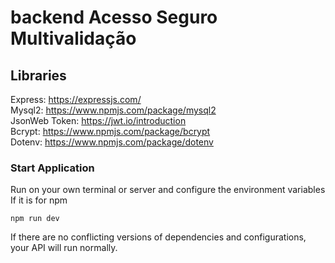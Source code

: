 # backend Acesso Seguro Multivalidação
## Libraries <br>
Express: https://expressjs.com/ <br>
Mysql2: https://www.npmjs.com/package/mysql2 <br>
JsonWeb Token: https://jwt.io/introduction <br>
Bcrypt: https://www.npmjs.com/package/bcrypt <br>
Dotenv: https://www.npmjs.com/package/dotenv <br>

### Start Application
Run on your own terminal or server and configure the environment variables <br>
If it is for npm
```using npm 
npm run dev
```
If there are no conflicting versions of dependencies and configurations, your API will run normally.
